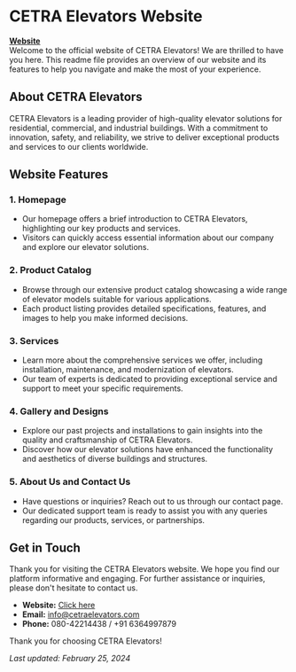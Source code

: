 # CETRA Elevators Website

 <a href="https://cetraelevators.com/">  **Website** </a> <br/>
Welcome to the official website of CETRA Elevators! We are thrilled to have you here. This readme file provides an overview of our website and its features to help you navigate and make the most of your experience.

## About CETRA Elevators

CETRA Elevators is a leading provider of high-quality elevator solutions for residential, commercial, and industrial buildings. With a commitment to innovation, safety, and reliability, we strive to deliver exceptional products and services to our clients worldwide.

## Website Features

### 1. Homepage
- Our homepage offers a brief introduction to CETRA Elevators, highlighting our key products and services.
- Visitors can quickly access essential information about our company and explore our elevator solutions.

### 2. Product Catalog
- Browse through our extensive product catalog showcasing a wide range of elevator models suitable for various applications.
- Each product listing provides detailed specifications, features, and images to help you make informed decisions.

### 3. Services
- Learn more about the comprehensive services we offer, including installation, maintenance, and modernization of elevators.
- Our team of experts is dedicated to providing exceptional service and support to meet your specific requirements.

### 4. Gallery and Designs
- Explore our past projects and installations to gain insights into the quality and craftsmanship of CETRA Elevators.
- Discover how our elevator solutions have enhanced the functionality and aesthetics of diverse buildings and structures.

### 5. About Us and Contact Us
- Have questions or inquiries? Reach out to us through our contact page.
- Our dedicated support team is ready to assist you with any queries regarding our products, services, or partnerships.

## Get in Touch

Thank you for visiting the CETRA Elevators website. We hope you find our platform informative and engaging. For further assistance or inquiries, please don't hesitate to contact us.

- **Website:** <a href="https://erp.cetraelevators.com/"> Click here </a>
- **Email:** info@cetraelevators.com
- **Phone:**  080-42214438 / +91 6364997879


Thank you for choosing CETRA Elevators!

*Last updated: February 25, 2024*

